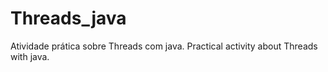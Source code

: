 # Threads_java
Atividade prática sobre Threads com java. Practical activity about Threads with java.
